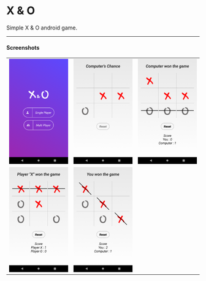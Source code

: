 # X & O

Simple X & O android game.


----

#### Screenshots

<table>
    <tr>
        <td><img src="screenshots/launch_screen.png" /></td>
        <td><img src="screenshots/computer_chance.png" /></td>
        <td><img src="screenshots/computer_won.png" /></td>
    </tr>
    <tr>
        <td><img src="screenshots/x_won.png" /></td>
        <td><img src="screenshots/you_won.png" /></td>
    </tr>
</table>

